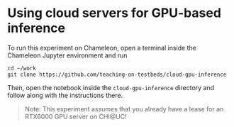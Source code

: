 # Using cloud servers for GPU-based inference

To run this experiment on Chameleon, open a terminal inside the Chameleon Jupyter environment and run

```
cd ~/work
git clone https://github.com/teaching-on-testbeds/cloud-gpu-inference
```

Then, open the notebook inside the `cloud-gpu-inference` directory and follow along with the instructions there.

> Note: This experiment assumes that you already have a lease for an RTX6000 GPU server on CHI@UC!
